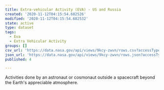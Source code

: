 ```yaml
---
title: Extra-vehicular Activity (EVA) - US and Russia
created: '2020-11-12T04:15:54.682526'
modified: '2020-11-12T04:15:54.682532'
state: active
type: dataset
tags:
  - Eva
  - Extra Vehicular Activity
groups: []
csv_url: 'https://data.nasa.gov/api/views/9kcy-zwvn/rows.csv?accessType=DOWNLOAD'
json_url: 'https://data.nasa.gov/api/views/9kcy-zwvn/rows.json?accessType=DOWNLOAD'
published: 4

---
```

Activities done by an astronaut or cosmonaut outside a spacecraft beyond the Earth's appreciable atmosphere.
